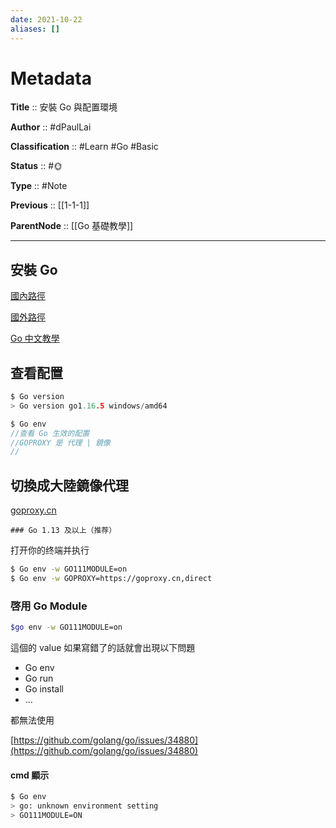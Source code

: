 ```yaml
---
date: 2021-10-22
aliases: []
---
```


# Metadata

**Title** 	  :: 安裝 Go 與配置環境

**Author** :: #dPaulLai 

**Classification** :: #Learn #Go #Basic 

**Status**  :: #🌞 

**Type** 	:: #Note 

**Previous** :: [[1-1-1]]

**ParentNode** :: [[Go 基礎教學]]

---

## 安裝 Go

[國內路徑](https://studygolang.com/dl)

[國外路徑](https://golang.org/)

[Go 中文教學](https://tour.go-zh.org/welcome/1)

## 查看配置

```Go
$ Go version
> Go version go1.16.5 windows/amd64
```

```Go
$ Go env
//查看 Go 生效的配置
//GOPROXY 是 代理 | 鏡像
//
```

## 切換成大陸鏡像代理

[goproxy.cn](https://github.com/goproxy/goproxy.cn/blob/master/README.zh-CN.md)

    ### Go 1.13 及以上（推荐）

打开你的终端并执行

```bash
$ Go env -w GO111MODULE=on
$ Go env -w GOPROXY=https://goproxy.cn,direct
```

### 啓用 Go Module

```bash
$go env -w GO111MODULE=on
```

這個的 value 如果寫錯了的話就會出現以下問題

- Go env
- Go run
- Go install
- ...

都無法使用

[https://github.com/golang/go/issues/34880](https://github.com/golang/go/issues/34880)

#### cmd 顯示

```bash
$ Go env
> go: unknown environment setting
> GO111MODULE=ON
```
